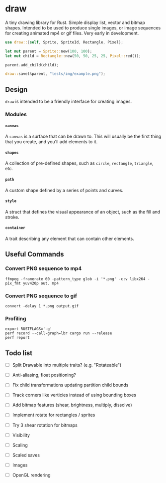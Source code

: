 # draw
A tiny drawing library for Rust. Simple display list, vector and bitmap shapes. Intended to be used to produce single images, or image sequences for creating animated mp4 or gif files. Very early in development.

```rust
use draw::{self, Sprite, SpriteId, Rectangle, Pixel};

let mut parent = Sprite::new(100, 100);
let mut child = Rectangle::new(50, 50, 25, 25, Pixel::red());

parent.add_child(child);

draw::save(&parent, "tests/img/example.png");
```
## Design
`draw` is intended to be a friendly interface for creating images.

### Modules

#### `canvas`

A `canvas` is a surface that can be drawn to. This will usually be the first thing that you create, and you'll add elements to it.

#### `shapes`

A collection of pre-defined shapes, such as `circle`, `rectangle`, `triangle`, etc. 

#### `path`

A custom shape defined by a series of points and curves. 

#### `style`

A struct that defines the visual appearance of an object, such as the fill and stroke.

#### `container`

A trait describing any element that can contain other elements. 

## Useful Commands

### Convert PNG sequence to mp4
```
ffmpeg -framerate 60 -pattern_type glob -i '*.png' -c:v libx264 -pix_fmt yuv420p out. mp4
```
### Convert PNG sequence to gif
```
convert -delay 1 *.png output.gif
```
### Profiling
```
export RUSTFLAGS='-g'
perf record --call-graph=lbr cargo run --release
perf report
```

## Todo list
- [ ] Split Drawable into multiple traits? (e.g. "Rotateable")
- [ ] Anti-aliasing, float positioning?
- [ ] Fix child transformations updating partition child bounds
- [ ] Track corners like verticies instead of using bounding boxes
- [ ] Add bitmap features (shear, brightness, multiply, dissolve)
- [ ] Implement rotate for rectangles / sprites
- [ ] Try 3 shear rotation for bitmaps
- [ ] Visibility
- [ ] Scaling
- [ ] Scaled saves
- [ ] Images
- [ ] OpenGL rendering

